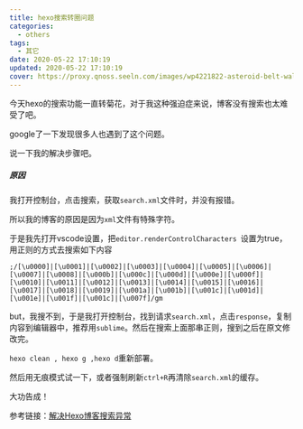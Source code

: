 ```yaml
---
title: hexo搜索转圈问题
categories:
  - others
tags:
  - 其它
date: 2020-05-22 17:10:19
updated: 2020-05-22 17:10:19
cover: https://proxy.qnoss.seeln.com/images/wp4221822-asteroid-belt-wallpapers.jpg
---
```


今天hexo的搜索功能一直转菊花，对于我这种强迫症来说，博客没有搜索也太难受了吧。

google了一下发现很多人也遇到了这个问题。

说一下我的解决步骤吧。



##### 原因

我打开控制台，点击搜索，获取`search.xml`文件时，并没有报错。

所以我的博客的原因是因为`xml`文件有特殊字符。

于是我先打开vscode设置，把`editor.renderControlCharacters `设置为true，用正则的方式去搜索如下内容

```
;/[\u0000]|[\u0001]|[\u0002]|[\u0003]|[\u0004]|[\u0005]|[\u0006]|[\u0007]|[\u0008]|[\u000b]|[\u000c]|[\u000d]|[\u000e]|[\u000f]|[\u0010]|[\u0011]|[\u0012]|[\u0013]|[\u0014]|[\u0015]|[\u0016]|[\u0017]|[\u0018]|[\u0019]|[\u001a]|[\u001b]|[\u001c]|[\u001d]|[\u001e]|[\u001f]|[\u001c]|[\u007f]/gm
```

but，我搜不到，于是我打开控制台，找到请求`search.xml`，点击`response`，复制内容到编辑器中，推荐用`sublime`。然后在搜索上面那串正则，搜到之后在原文修改完。

`hexo clean , hexo g ,hexo d`重新部署。

然后用无痕模式试一下，或者强制刷新`ctrl+R`再清除`search.xml`的缓存。

大功告成！



参考链接：[解决Hexo博客搜索异常](https://www.itfanr.cc/2017/11/24/resolve-hexo-blog-search-exception/)

